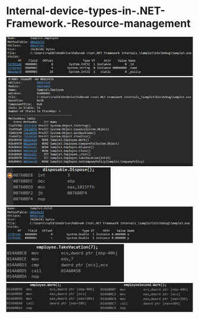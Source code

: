 # Internal-device-types-in-.NET-Framework.-Resource-management


![alt text](EmployeeFields.png "1")​
![alt text](EmployeeMethodTable.png "2")​
![alt text](InterfaceMethod.png "3")​
![alt text](PointFields.png "4")​
![alt text](non-virtualMethod.png "5")​
![alt text](virtualMethod.png "6")​
